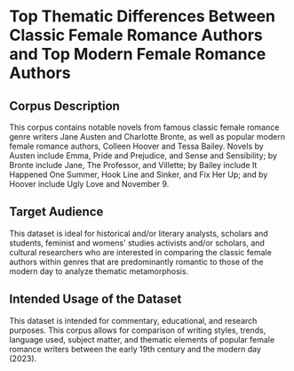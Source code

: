 # Top Thematic Differences Between Classic Female Romance Authors and Top Modern Female Romance Authors

## Corpus Description
This corpus contains notable novels from famous classic female romance genre writers Jane Austen and Charlotte Bronte, as well as popular modern female romance authors, Colleen Hoover and Tessa Bailey. Novels by Austen include Emma, Pride and Prejudice, and Sense and Sensibility; 
by Bronte include Jane, The Professor, and Villette; by Bailey include It Happened One Summer, Hook Line and Sinker, and Fix Her Up; and by Hoover include Ugly Love and November 9.

## Target Audience
This dataset is ideal for historical and/or literary analysts, scholars and students, feminist and womens' studies activists and/or scholars, and cultural researchers who are interested in comparing the classic female authors within genres that are predominantly romantic to those of the modern day to analyze thematic metamorphosis.

## Intended Usage of the Dataset
This dataset is intended for commentary, educational, and research purposes. This corpus allows for comparison of writing styles, trends, language used, subject matter, and thematic elements of popular female romance writers between the early 19th century and the modern day (2023).
